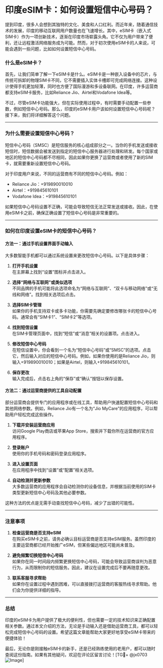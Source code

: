 # 印度eSIM卡：如何设置短信中心号码？

提到印度，很多人会想到其独特的文化、美食和人口红利。而近年来，随着通信技术的发展，印度的移动互联网用户数量也在飞速增长。其中，eSIM卡（嵌入式SIM卡）作为一项创新技术，逐渐在印度市场崭露头角。它不仅为用户带来了便利，还让远程激活网络服务成为可能。然而，对于初次使用eSIM卡的人来说，可能会遇到一些问题，比如如何设置短信中心号码。

### 什么是eSIM卡？

首先，让我们简单了解一下eSIM卡是什么。eSIM卡是一种嵌入设备中的芯片，与传统可拆卸的物理SIM卡不同，它不需要插入实体卡槽即可完成网络连接。这种设计使得手机更加轻薄，同时也方便了国际漫游和多设备联网。在印度，许多运营商都支持eSIM卡服务，比如Reliance Jio、Airtel和Vodafone Idea等。

不过，尽管eSIM卡功能强大，但在实际使用过程中，有时需要手动配置一些参数，例如短信中心号码。那么，印度的eSIM卡用户该如何设置短信中心号码呢？接下来，我们将详细解答这个问题。

---

### 为什么需要设置短信中心号码？

短信中心号码（SMSC）是短信服务的核心组成部分之一。当你的手机发送或接收短信时，短信数据会被发送到指定的短信中心服务器进行处理和转发。每个国家或地区的短信中心号码都不尽相同，因此如果你更换了运营商或者使用了新的SIM卡，就需要重新设置短信中心号码。

对于印度用户来说，不同的运营商有不同的短信中心号码。例如：
- Reliance Jio：+919890010010
- Airtel：+919845610101
- Vodafone Idea：+919845610101

如果短信中心号码设置不正确，可能会导致短信无法正常发送或接收。因此，在使用eSIM卡之前，确保正确设置了短信中心号码是非常重要的。

---

### 如何在印度设置eSIM卡的短信中心号码？

#### 方法一：通过手机设置界面手动输入

大多数智能手机都可以通过系统设置来更改短信中心号码。以下是具体步骤：

1. **打开手机设置**  
   在主屏幕上找到“设置”图标并点击进入。

2. **选择“网络与互联网”或类似选项**  
   不同品牌的手机可能将此选项命名为“网络与互联网”、“双卡与移动网络”或“无线和网络”。找到相关选项后点击。

3. **选择SIM卡管理**  
   如果你的手机支持双卡或多卡功能，你需要先确定要修改哪张卡的短信中心号码。通常会有“SIM卡1”、“SIM卡2”等选项。

4. **找到短信设置**  
   在SIM卡管理页面中，找到“短信”或“消息”相关的设置项。点击进入。

5. **修改短信中心号码**  
   在短信设置中，你会看到一个名为“短信中心号码”或“SMSC”的选项。点击它，然后输入对应的短信中心号码。例如，如果你使用的是Reliance Jio，则输入+919890010010；如果是Airtel，则输入+919845610101。

6. **保存更改**  
   输入完成后，点击右上角的“保存”或“确认”按钮以保存设置。

#### 方法二：通过运营商提供的工具自动配置

部分运营商会提供专门的应用程序或在线工具，帮助用户快速配置短信中心号码和其他网络参数。例如，Reliance Jio有一个名为“Jio MyCare”的应用程序，可以帮助用户轻松完成这些操作。

1. **下载并安装运营商应用**  
   访问Google Play商店或苹果App Store，搜索并下载你所在运营商的官方应用程序。

2. **登录账户**  
   使用你的手机号码和密码登录应用程序。

3. **进入设置页面**  
   在应用程序中找到“设置”或“配置”相关选项。

4. **自动检测并更新参数**  
   大多数运营商的应用程序会自动检测你的设备信息，并根据当前使用的SIM卡类型更新短信中心号码及其他必要参数。

这种方法的优点是无需手动查找短信中心号码，减少了出错的可能性。

---

### 注意事项

1. **检查运营商是否支持eSIM**  
   在购买eSIM卡之前，请务必确认目标运营商是否支持eSIM服务。虽然印度的主要运营商都已经开始推广eSIM，但某些偏远地区可能尚未普及。

2. **避免频繁切换短信中心号码**  
   如果你在同一时间段内频繁更换短信中心号码，可能会导致运营商误判为恶意行为，从而限制你的短信服务。因此，建议在设置完成后不要再随意更改。

3. **联系客服寻求帮助**  
   如果你在设置过程中遇到困难，可以直接拨打运营商的客服热线寻求帮助。他们会为你提供详细的指导。

---

### 总结

印度的eSIM卡为用户提供了极大的便利性，但也需要一定的技术知识来正确配置相关参数。通过本文介绍的方法，无论是手动输入还是借助运营商工具，都可以轻松完成短信中心号码的设置。希望这篇文章能帮助大家更好地享受eSIM卡带来的便捷体验！

最后，无论你是刚接触eSIM卡的新手，还是已经熟练使用的老用户，都可以随时查阅这份指南。如果有其他疑问，欢迎在评论区留言讨论！[TG💪+ @jx0703 ![Image](https://github.com/user-attachments/assets/dbca1d08-cadb-493c-b0ec-ad6f7a83f270)]